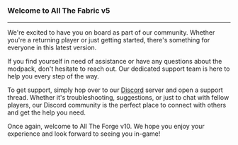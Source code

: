 ### Welcome to All The Fabric v5

---

We're excited to have you on board as part of our community. Whether you're a returning player or just getting started, there's something for everyone in this latest version.

If you find yourself in need of assistance or have any questions about the modpack, don't hesitate to reach out. Our dedicated support team is here to help you every step of the way.

To get support, simply hop over to our [Discord](https://discord.com/channels/495506209881849856/1047177001674485850) server and open a support thread. Whether it's troubleshooting, suggestions, or just to chat with fellow players, our Discord community is the perfect place to connect with others and get the help you need.

Once again, welcome to All The Forge v10. We hope you enjoy your experience and look forward to seeing you in-game!
